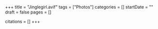 +++
title = "Jinglegirl.avif"
tags = ["Photos"]
categories = []
startDate = ""
draft = false
pages = []

citations = []
+++
